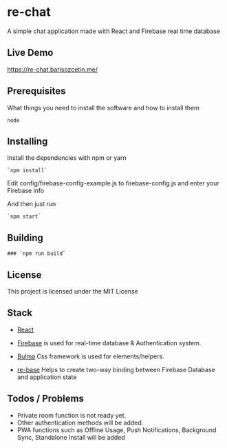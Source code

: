 # re-chat

A simple chat application made with React and Firebase real time database

## Live Demo

https://re-chat.barisozcetin.me/

## Prerequisites

What things you need to install the software and how to install them

```
node
```

## Installing

Install the dependencies with npm or yarn

```
`npm install`
```

Edit config/firebase-config-example.js to firebase-config.js and enter your Firebase info

And then just run

```
`npm start`
```

## Building

```
### `npm run build`
```

## License

This project is licensed under the MIT License

## Stack

* [React](http://facebook.github.io/react)

* [Firebase](https://firebase.google.com) is used for real-time database & Authentication system.

* [Bulma](https://bulma.io) Css framework is used for elements/helpers.

* [re-base](https://github.com/tylermcginnis/re-base) Helps to create two-way binding between Firebase Database and application state

## Todos / Problems

* Private room function is not ready yet.
* Other authentication methods will be added.
* PWA functions such as Offline Usage, Push Notifications, Background Sync, Standalone Install will be added
